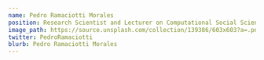 ```yaml
---
name: Pedro Ramaciotti Morales
position: Research Scientist and Lecturer on Computational Social Sciences at médialab, Sciences Po. Ph.D. in Applied and Computational Mathematics from Centre for Applied Mathematics, at École Polytechnique.
image_path: https://source.unsplash.com/collection/139386/603x603?a=.png
twitter: PedroRamaciotti
blurb: Pedro Ramaciotti Morales
---
```

